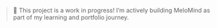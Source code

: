 > 🚧 This project is a work in progress! I’m actively building MeloMind as part of my learning and portfolio journey.
